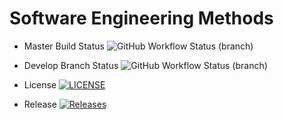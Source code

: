 # Software Engineering Methods

* Master Build Status ![GitHub Workflow Status (branch)](https://img.shields.io/github/actions/workflow/status/soto-nicole/sem/main.yml?branch=master)

* Develop Branch Status ![GitHub Workflow Status (branch)](https://img.shields.io/github/actions/workflow/status/soto-nicole/sem/main.yml?branch=develop)

* License [![LICENSE](https://img.shields.io/github/license/soto-nicole/sem.svg?style=flat-square)](https://github.com/soto-nicole/sem/blob/master/LICENSE)

* Release [![Releases](https://img.shields.io/github/release/soto-nicole/sem/all.svg?style=flat-square)](https://github.com/soto-nicole/sem/releases)
